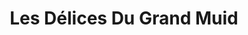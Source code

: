 ---
title: "Les Délices Du Grand Muid"
url: /clery-saint-andre/les-delices-du-grand-muid/
shop: Dorfladen
---